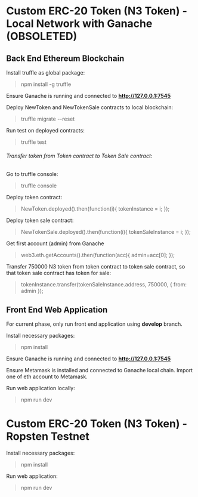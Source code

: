 # Custom ERC-20 Token (N3 Token) - Local Network with Ganache (OBSOLETED)

## Back End Ethereum Blockchain
Install truffle as global package:
> npm install -g truffle

Ensure Ganache is running and connected to **http://127.0.0.1:7545**

Deploy NewToken and NewTokenSale contracts to local blockchain:
> truffle migrate --reset

Run test on deployed contracts:
> truffle test

###### Transfer token from Token contract to Token Sale contract:
Go to truffle console:
> truffle console

Deploy token contract:
> NewToken.deployed().then(function(i){ tokenInstance = i; });

Deploy token sale contract:
> NewTokenSale.deployed().then(function(i){ tokenSaleInstance = i; });

Get first account (admin) from Ganache
> web3.eth.getAccounts().then(function(acc){ admin=acc[0]; });

Transfer 750000 N3 token from token contract to token sale contract, so that token sale contract has token for sale:
> tokenInstance.transfer(tokenSaleInstance.address, 750000, { from: admin });

## Front End Web Application
For current phase, only run front end application using **develop** branch.

Install necessary packages:
> npm install

Ensure Ganache is running and connected to **http://127.0.0.1:7545**

Ensure Metamask is installed and connected to Ganache local chain. Import one of eth account to Metamask.

Run web application locally:
> npm run dev


# Custom ERC-20 Token (N3 Token) - Ropsten Testnet

Install necessary packages:
> npm install

Run web application:
> npm run dev





